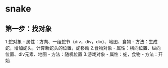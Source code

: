 # snake
## 第一步：找对象
  1.蛇对象
    - 属性：方向、一组蛇节（div，div，div）、地图、食物
    - 方法：生成蛇，增加蛇头，计算新蛇头的位置，蛇移动
  2.食物对象
    - 属性：横向位置、纵向位置、div元素、地图
    - 方法：随机位置
  3.游戏对象
    - 属性：蛇，食物 
    - 方法：开始
